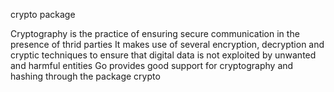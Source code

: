 crypto package

Cryptography is the practice of ensuring secure communication in the presence of thrid parties 
It makes use of several encryption, decryption and cryptic techniques to ensure that digital data is not exploited by unwanted and harmful entities 
Go provides good support for cryptography and hashing through the package crypto
